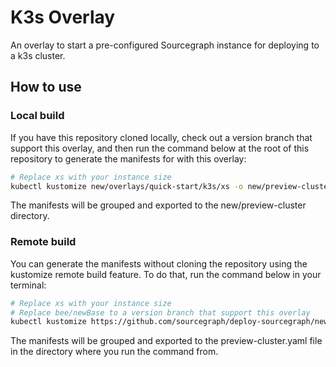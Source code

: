 # K3s Overlay

An overlay to start a pre-configured Sourcegraph instance for deploying to a k3s cluster.

## How to use

### Local build

If you have this repository cloned locally, check out a version branch that support this overlay, and then run the command below at the root of this repository to generate the manifests for with this overlay:

```sh
# Replace xs with your instance size
kubectl kustomize new/overlays/quick-start/k3s/xs -o new/preview-cluster
```

The manifests will be grouped and exported to the new/preview-cluster directory.

### Remote build

You can generate the manifests without cloning the repository using the kustomize remote build feature. To do that, run the command below in your terminal:

```sh
# Replace xs with your instance size
# Replace bee/newBase to a version branch that support this overlay
kubectl kustomize https://github.com/sourcegraph/deploy-sourcegraph/new/overlays/quick-start/k3s/xs?ref=bee/newBase -o preview-cluster.yaml
```

The manifests will be grouped and exported to the preview-cluster.yaml file in the directory where you run the command from.
